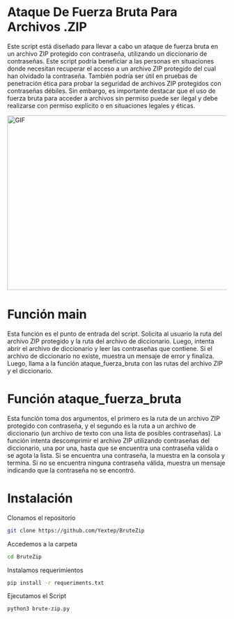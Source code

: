 # Ataque De Fuerza Bruta Para Archivos .ZIP

Este script está diseñado para llevar a cabo un ataque de fuerza bruta en un archivo ZIP protegido con contraseña, utilizando un diccionario de contraseñas. Este script podría beneficiar a las personas en situaciones donde necesitan recuperar el acceso a un archivo ZIP protegido del cual han olvidado la contraseña. También podría ser útil en pruebas de penetración ética para probar la seguridad de archivos ZIP protegidos con contraseñas débiles. Sin embargo, es importante destacar que el uso de fuerza bruta para acceder a archivos sin permiso puede ser ilegal y debe realizarse con permiso explícito o en situaciones legales y éticas.


<img align="center" height="400" width="1000" alt="GIF" src="https://github.com/Yextep/Keyex/assets/114537444/7f7b7bad-9302-4f85-af81-f83504ea9a18"/>

# Función main

Esta función es el punto de entrada del script. Solicita al usuario la ruta del archivo ZIP protegido y la ruta del archivo de diccionario. Luego, intenta abrir el archivo de diccionario y leer las contraseñas que contiene. Si el archivo de diccionario no existe, muestra un mensaje de error y finaliza. Luego, llama a la función ataque_fuerza_bruta con las rutas del archivo ZIP y el diccionario.

# Función ataque_fuerza_bruta 

Esta función toma dos argumentos, el primero es la ruta de un archivo ZIP protegido con contraseña, y el segundo es la ruta a un archivo de diccionario (un archivo de texto con una lista de posibles contraseñas). La función intenta descomprimir el archivo ZIP utilizando contraseñas del diccionario, una por una, hasta que se encuentra una contraseña válida o se agota la lista. Si se encuentra una contraseña, la muestra en la consola y termina. Si no se encuentra ninguna contraseña válida, muestra un mensaje indicando que la contraseña no se encontró.

# Instalación

Clonamos el repositorio
```bash
git clone https://github.com/Yextep/BruteZip
```
Accedemos a la carpeta
```bash
cd BruteZip
```
Instalamos requerimientos
```bash
pip install -r requeriments.txt
```
Ejecutamos el Script
```bash
python3 brute-zip.py
```
